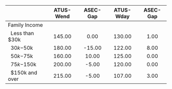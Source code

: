
|                      |    ATUS-Wend |     ASEC-Gap |    ATUS-Wday |     ASEC-Gap |
| -------------------- | :----------: | :----------: | :----------: | :----------: |
| Family Income        |              |              |              |              |
| &nbsp;&nbsp;Less than $30k |       145.00 |         0.00 |       130.00 |         1.00 |
| &nbsp;&nbsp;$30k-$50k |       180.00 |       -15.00 |       122.00 |         8.00 |
| &nbsp;&nbsp;$50k-$75k |       160.00 |        10.00 |       125.00 |         0.00 |
| &nbsp;&nbsp;$75k-$150k |       200.00 |        -5.00 |       120.00 |         0.00 |
| &nbsp;&nbsp;$150k and over |       215.00 |        -5.00 |       107.00 |         3.00 |

